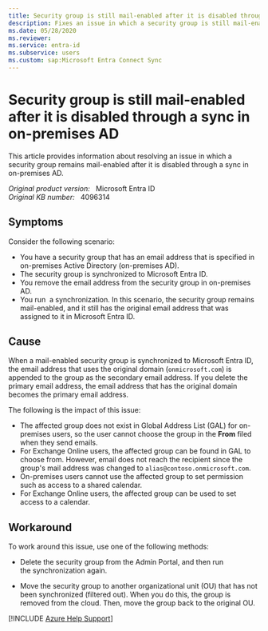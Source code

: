 ```yaml
---
title: Security group is still mail-enabled after it is disabled through a sync in on-premises AD
description: Fixes an issue in which a security group is still mail-enabled after it is disabled through a sync in on-premises AD.
ms.date: 05/28/2020
ms.reviewer: 
ms.service: entra-id
ms.subservice: users
ms.custom: sap:Microsoft Entra Connect Sync
---
```

# Security group is still mail-enabled after it is disabled through a sync in on-premises AD

This article provides information about resolving an issue in which a security group remains mail-enabled after it is disabled through a sync in on-premises AD.

_Original product version:_ &nbsp; Microsoft Entra ID  
_Original KB number:_ &nbsp; 4096314

## Symptoms

Consider the following scenario:

- You have a security group that has an email address that is specified in on-premises Active Directory (on-premises AD).
- The security group is synchronized to Microsoft Entra ID.
- You remove the email address from the security group in on-premises AD.
- You run  a synchronization.
In this scenario, the security group remains mail-enabled, and it still has the original email address that was assigned to it in Microsoft Entra ID.

## Cause

When a mail-enabled security group is synchronized to Microsoft Entra ID, the email address that uses the original domain (`onmicrosoft.com`) is appended to the group as the secondary email address. If you delete the primary email address, the email address that has the original domain becomes the primary email address.

The following is the impact of this issue:

- The affected group does not exist in Global Address List (GAL) for on-premises users, so the user cannot choose the group in the **From** filed when they send emails.
- For Exchange Online users, the affected group can be found in GAL to choose from. However, email does not reach the recipient since the group's mail address was changed to `alias@contoso.onmicrosoft.com`.
- On-premises users cannot use the affected group to set permission such as access to a shared calendar.
- For Exchange Online users, the affected group can be used to set access to a calendar.

## Workaround

To work around this issue, use one of the following methods:

- Delete the security group from the Admin Portal, and then run the synchronization again.

- Move the security group to another organizational unit (OU) that has not been synchronized (filtered out). When you do this, the group is removed from the cloud. Then, move the group back to the original OU.

[!INCLUDE [Azure Help Support](../../../includes/azure-help-support.md)]
